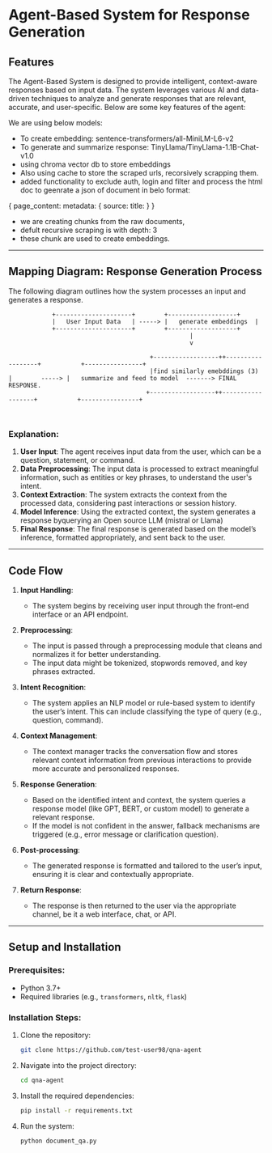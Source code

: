

# Agent-Based System for Response Generation

## Features

The Agent-Based System is designed to provide intelligent, context-aware responses based on input data. The system leverages various AI and data-driven techniques to analyze and generate responses that are relevant, accurate, and user-specific. Below are some key features of the agent:

We are using below models:
- To create embedding: sentence-transformers/all-MiniLM-L6-v2
- To generate and summarize response: TinyLlama/TinyLlama-1.1B-Chat-v1.0
- using chroma vector db to store embeddings
- Also using cache to store the scraped urls, recorsively scrapping them.
- added functionality to exclude auth, login and filter and process the html doc to geenrate a json of document in belo format:

{
  page_content: <content>
  metadata: {
    source: <data>
    title: <tile>
    }
}

- we are creating chunks from the raw documents,
- defult recursive scraping is with depth: 3
- these chunk are used to create embeddings.




---

## Mapping Diagram: Response Generation Process

The following diagram outlines how the system processes an input and generates a response.

```plaintext
            +---------------------+        +-------------------+       
            |   User Input Data   | -----> |   generate embeddings  | 
            +---------------------+        +-------------------+       
                                                  |
                                                  v                       
                                                                  
                                       +------------------++------------------+           +----------------+
                                       |find similarly emebddings (3) |        -----> |   summarize and feed to model  -------> FINAL RESPONSE.   
                                      +------------------++------------------+           +----------------+
                                                             
                                                   
```

### Explanation:
1. **User Input**: The agent receives input data from the user, which can be a question, statement, or command.
2. **Data Preprocessing**: The input data is processed to extract meaningful information, such as entities or key phrases, to understand the user's intent.
3. **Context Extraction**: The system extracts the context from the processed data, considering past interactions or session history.
4. **Model Inference**: Using the extracted context, the system generates a response byquerying an Open source LLM (mistral or Llama)
5. **Final Response**: The final response is generated based on the model’s inference, formatted appropriately, and sent back to the user.

---

## Code Flow

1. **Input Handling**:
   - The system begins by receiving user input through the front-end interface or an API endpoint.
   
2. **Preprocessing**:
   - The input is passed through a preprocessing module that cleans and normalizes it for better understanding.
   - The input data might be tokenized, stopwords removed, and key phrases extracted.
   
3. **Intent Recognition**:
   - The system applies an NLP model or rule-based system to identify the user’s intent. This can include classifying the type of query (e.g., question, command).
   
4. **Context Management**:
   - The context manager tracks the conversation flow and stores relevant context information from previous interactions to provide more accurate and personalized responses.
   
5. **Response Generation**:
   - Based on the identified intent and context, the system queries a response model (like GPT, BERT, or custom model) to generate a relevant response.
   - If the model is not confident in the answer, fallback mechanisms are triggered (e.g., error message or clarification question).
   
6. **Post-processing**:
   - The generated response is formatted and tailored to the user’s input, ensuring it is clear and contextually appropriate.
   
7. **Return Response**:
   - The response is then returned to the user via the appropriate channel, be it a web interface, chat, or API.

---

## Setup and Installation

### Prerequisites:
- Python 3.7+
- Required libraries (e.g., `transformers`, `nltk`, `flask`)

### Installation Steps:

1. Clone the repository:
   ```bash
   git clone https://github.com/test-user98/qna-agent
   ```

2. Navigate into the project directory:
   ```bash
   cd qna-agent
   ```

3. Install the required dependencies:
   ```bash
   pip install -r requirements.txt
   ```

4. Run the system:
   ```bash
   python document_qa.py
   ```
